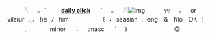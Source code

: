 　　　𓆩⠀⠀｡⠀˙⠀⠀⠀ **[daily click](https://arab.org/click-to-help/palestine/)**  ⠀⠀˙⠀⠀｡⠀⠀𓆪
![img](https://i.ibb.co/9TcxC6T/Untitled391-20240712132946.png) 
   ⠀⠀⠀⠀꣑୧⠀⠀｡⠀⠀or vileiur⠀◡ ⠀he⠀ﾉ⠀him
   ⠀⠀⠀ ⠀⠀⠀⠀꒰⠀˖⠀seasian ﹕ eng ⠀& ⠀filo ⠀OK⠀!
⠀⠀⠀⠀𓈒⠀⠀˙⠀⠀⠀minor　⠀˖⠀⠀tmasc　⠀˙⠀⠀꒱
⠀⠀⠀⠀⠀⠀⠀⠀⠀⠀ [©](https://www.tumblr.com/versay/755548753199611904/self-indulgent-kaveh-graphics?source=share)
